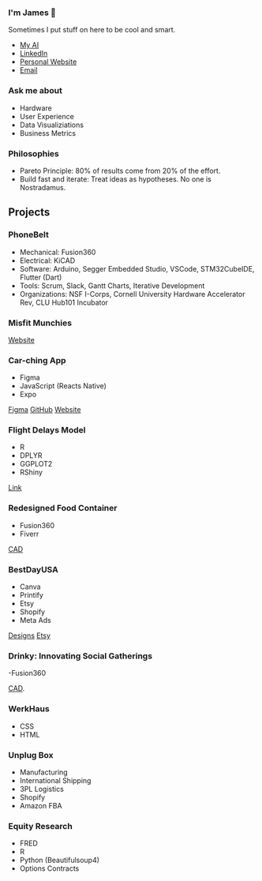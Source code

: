 ### I'm James 👋
Sometimes I put stuff on here to be cool and smart.

- [My AI](https://chat.openai.com/g/g-4Ywacg0Tt-jamescareergpt)
- [LinkedIn](https://www.linkedin.com/in/james--coleman/)
- [Personal Website](https://www.jecolemans.com/)
- [Email](mailto:jamescscoleman@gmail.com) 
  
### Ask me about
 - Hardware
 - User Experience
 - Data Visualiziations
 - Business Metrics 

### Philosophies

- Pareto Principle: 80% of results come from 20% of the effort.
- Build fast and iterate: Treat ideas as hypotheses. No one is Nostradamus.



## Projects

### PhoneBelt
- Mechanical: Fusion360
- Electrical: KiCAD
- Software: Arduino, Segger Embedded Studio, VSCode, STM32CubeIDE, Flutter (Dart)
- Tools: Scrum, Slack, Gantt Charts, Iterative Development
- Organizations: NSF I-Corps, Cornell University Hardware Accelerator Rev, CLU Hub101 Incubator

### Misfit Munchies
[Website](https://www.misfit-munchies.com/)

### Car-ching App
- Figma
- JavaScript (Reacts Native)
- Expo

[Figma](https://www.figma.com/file/kUBiJlgO5C4dgNS49pelCO/Car-Ching-v2.3?type=design&node-id=0%3A1&mode=design&t=hg5Vm1gAALJiSWBH-1)
[GitHub](https://github.com/jamescscoleman/Car-Ching)
[Website](https://www.downloadching.com/)

### Flight Delays Model
- R
- DPLYR
- GGPLOT2
- RShiny

[Link](https://github.com/jamescscoleman/Flight-Delay-Prediction-Model)

### Redesigned Food Container
- Fusion360
- Fiverr

[CAD](https://github.com/jamescscoleman/Old-Project-Archive)

### BestDayUSA
- Canva
- Printify
- Etsy
- Shopify
- Meta Ads

[Designs](https://github.com/jamescscoleman/BestDayUSADesigns)
[Etsy](https://www.etsy.com/shop/BestDayUSA)

### Drinky: Innovating Social Gatherings
-Fusion360

[CAD](https://github.com/jamescscoleman/DrinkyCAD).

### WerkHaus
- CSS
- HTML

### Unplug Box 
- Manufacturing
- International Shipping
- 3PL Logistics
- Shopify
- Amazon FBA

### Equity Research
- FRED
- R
- Python (Beautifulsoup4)
- Options Contracts


